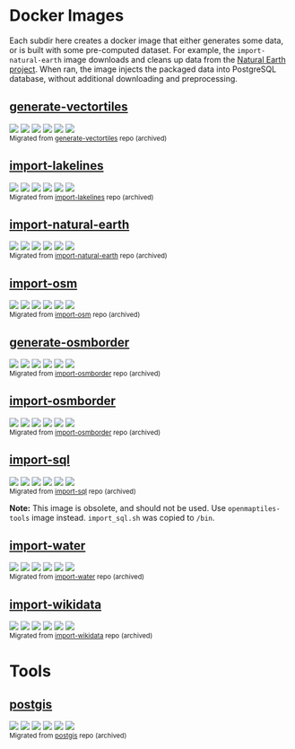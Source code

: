 # Docker Images
Each subdir here creates a docker image that either generates some data, or is built with some pre-computed dataset. For example, the `import-natural-earth` image downloads and cleans up data from the [Natural Earth project](https://www.naturalearthdata.com/). When ran, the image injects the packaged data into PostgreSQL database, without additional downloading and preprocessing.

## [generate-vectortiles](generate-vectortiles)
[![](https://img.shields.io/docker/cloud/build/openmaptiles/generate-vectortiles?&logo=OpenStreetMap&label=build)](https://hub.docker.com/repository/docker/openmaptiles/generate-vectortiles)
[![](https://img.shields.io/docker/automated/openmaptiles/generate-vectortiles?label=build)](https://hub.docker.com/repository/docker/openmaptiles/generate-vectortiles/builds)
[![](https://img.shields.io/microbadger/layers/openmaptiles/generate-vectortiles)](https://hub.docker.com/repository/docker/openmaptiles/generate-vectortiles)
[![](https://img.shields.io/microbadger/image-size/openmaptiles/generate-vectortiles?label=size)](https://hub.docker.com/repository/docker/openmaptiles/generate-vectortiles)
[![](https://img.shields.io/docker/pulls/openmaptiles/generate-vectortiles?label=downloads)](https://hub.docker.com/repository/docker/openmaptiles/generate-vectortiles)
[![](https://img.shields.io/docker/stars/openmaptiles/generate-vectortiles?label=stars)](https://hub.docker.com/repository/docker/openmaptiles/generate-vectortiles)
<br><small>Migrated from [generate-vectortiles](https://github.com/openmaptiles/generate-vectortiles) repo (archived)</small>

## [import-lakelines](import-lakelines)
[![](https://img.shields.io/docker/cloud/build/openmaptiles/import-lakelines?&logo=OpenStreetMap&label=build)](https://hub.docker.com/repository/docker/openmaptiles/import-lakelines)
[![](https://img.shields.io/docker/automated/openmaptiles/import-lakelines?label=build)](https://hub.docker.com/repository/docker/openmaptiles/import-lakelines/builds)
[![](https://img.shields.io/microbadger/layers/openmaptiles/import-lakelines)](https://hub.docker.com/repository/docker/openmaptiles/import-lakelines)
[![](https://img.shields.io/microbadger/image-size/openmaptiles/import-lakelines?label=size)](https://hub.docker.com/repository/docker/openmaptiles/import-lakelines)
[![](https://img.shields.io/docker/pulls/openmaptiles/import-lakelines?label=downloads)](https://hub.docker.com/repository/docker/openmaptiles/import-lakelines)
[![](https://img.shields.io/docker/stars/openmaptiles/import-lakelines?label=stars)](https://hub.docker.com/repository/docker/openmaptiles/import-lakelines)
<br><small>Migrated from [import-lakelines](https://github.com/openmaptiles/import-lakelines) repo (archived)</small>

## [import-natural-earth](import-natural-earth)
[![](https://img.shields.io/docker/cloud/build/openmaptiles/import-natural-earth?&logo=OpenStreetMap&label=build)](https://hub.docker.com/repository/docker/openmaptiles/import-natural-earth)
[![](https://img.shields.io/docker/automated/openmaptiles/import-natural-earth?label=build)](https://hub.docker.com/repository/docker/openmaptiles/import-natural-earth/builds)
[![](https://img.shields.io/microbadger/layers/openmaptiles/import-natural-earth)](https://hub.docker.com/repository/docker/openmaptiles/import-natural-earth)
[![](https://img.shields.io/microbadger/image-size/openmaptiles/import-natural-earth?label=size)](https://hub.docker.com/repository/docker/openmaptiles/import-natural-earth)
[![](https://img.shields.io/docker/pulls/openmaptiles/import-natural-earth?label=downloads)](https://hub.docker.com/repository/docker/openmaptiles/import-natural-earth)
[![](https://img.shields.io/docker/stars/openmaptiles/import-natural-earth?label=stars)](https://hub.docker.com/repository/docker/openmaptiles/import-natural-earth)
<br><small>Migrated from [import-natural-earth](https://github.com/openmaptiles/import-natural-earth) repo (archived)</small>

## [import-osm](import-osm)
[![](https://img.shields.io/docker/cloud/build/openmaptiles/import-osm?&logo=OpenStreetMap&label=build)](https://hub.docker.com/repository/docker/openmaptiles/import-osm)
[![](https://img.shields.io/docker/automated/openmaptiles/import-osm?label=build)](https://hub.docker.com/repository/docker/openmaptiles/import-osm/builds)
[![](https://img.shields.io/microbadger/layers/openmaptiles/import-osm)](https://hub.docker.com/repository/docker/openmaptiles/import-osm)
[![](https://img.shields.io/microbadger/image-size/openmaptiles/import-osm?label=size)](https://hub.docker.com/repository/docker/openmaptiles/import-osm)
[![](https://img.shields.io/docker/pulls/openmaptiles/import-osm?label=downloads)](https://hub.docker.com/repository/docker/openmaptiles/import-osm)
[![](https://img.shields.io/docker/stars/openmaptiles/import-osm?label=stars)](https://hub.docker.com/repository/docker/openmaptiles/import-osm)
<br><small>Migrated from [import-osm](https://github.com/openmaptiles/import-osm) repo (archived)</small>

## [generate-osmborder](import-osmborder)
[![](https://img.shields.io/docker/cloud/build/openmaptiles/generate-osmborder?&logo=OpenStreetMap&label=build)](https://hub.docker.com/repository/docker/openmaptiles/generate-osmborder)
[![](https://img.shields.io/docker/automated/openmaptiles/generate-osmborder?label=build)](https://hub.docker.com/repository/docker/openmaptiles/generate-osmborder/builds)
[![](https://img.shields.io/microbadger/layers/openmaptiles/generate-osmborder)](https://hub.docker.com/repository/docker/openmaptiles/generate-osmborder)
[![](https://img.shields.io/microbadger/image-size/openmaptiles/generate-osmborder?label=size)](https://hub.docker.com/repository/docker/openmaptiles/generate-osmborder)
[![](https://img.shields.io/docker/pulls/openmaptiles/generate-osmborder?label=downloads)](https://hub.docker.com/repository/docker/openmaptiles/generate-osmborder)
[![](https://img.shields.io/docker/stars/openmaptiles/generate-osmborder?label=stars)](https://hub.docker.com/repository/docker/openmaptiles/generate-osmborder)
<br><small>Migrated from [import-osmborder](https://github.com/openmaptiles/import-osmborder) repo (archived)</small>

## [import-osmborder](import-osmborder)
[![](https://img.shields.io/docker/cloud/build/openmaptiles/import-osmborder?&logo=OpenStreetMap&label=build)](https://hub.docker.com/repository/docker/openmaptiles/import-osmborder)
[![](https://img.shields.io/docker/automated/openmaptiles/import-osmborder?label=build)](https://hub.docker.com/repository/docker/openmaptiles/import-osmborder/builds)
[![](https://img.shields.io/microbadger/layers/openmaptiles/import-osmborder)](https://hub.docker.com/repository/docker/openmaptiles/import-osmborder)
[![](https://img.shields.io/microbadger/image-size/openmaptiles/import-osmborder?label=size)](https://hub.docker.com/repository/docker/openmaptiles/import-osmborder)
[![](https://img.shields.io/docker/pulls/openmaptiles/import-osmborder?label=downloads)](https://hub.docker.com/repository/docker/openmaptiles/import-osmborder)
[![](https://img.shields.io/docker/stars/openmaptiles/import-osmborder?label=stars)](https://hub.docker.com/repository/docker/openmaptiles/import-osmborder)
<br><small>Migrated from [import-osmborder](https://github.com/openmaptiles/import-osmborder) repo (archived)</small>

## [import-sql](import-sql)
[![](https://img.shields.io/docker/cloud/build/openmaptiles/import-sql?&logo=OpenStreetMap&label=build)](https://hub.docker.com/repository/docker/openmaptiles/import-sql)
[![](https://img.shields.io/docker/automated/openmaptiles/import-sql?label=build)](https://hub.docker.com/repository/docker/openmaptiles/import-sql/builds)
[![](https://img.shields.io/microbadger/layers/openmaptiles/import-sql)](https://hub.docker.com/repository/docker/openmaptiles/import-sql)
[![](https://img.shields.io/microbadger/image-size/openmaptiles/import-sql?label=size)](https://hub.docker.com/repository/docker/openmaptiles/import-sql)
[![](https://img.shields.io/docker/pulls/openmaptiles/import-sql?label=downloads)](https://hub.docker.com/repository/docker/openmaptiles/import-sql)
[![](https://img.shields.io/docker/stars/openmaptiles/import-sql?label=stars)](https://hub.docker.com/repository/docker/openmaptiles/import-sql)
<br><small>Migrated from [import-sql](https://github.com/openmaptiles/import-sql) repo (archived)</small>

**Note:** This image is obsolete, and should not be used. Use `openmaptiles-tools` image instead. `import_sql.sh` was copied to `/bin`.

## [import-water](import-water)
[![](https://img.shields.io/docker/cloud/build/openmaptiles/import-water?&logo=OpenStreetMap&label=build)](https://hub.docker.com/repository/docker/openmaptiles/import-water)
[![](https://img.shields.io/docker/automated/openmaptiles/import-water?label=build)](https://hub.docker.com/repository/docker/openmaptiles/import-water/builds)
[![](https://img.shields.io/microbadger/layers/openmaptiles/import-water)](https://hub.docker.com/repository/docker/openmaptiles/import-water)
[![](https://img.shields.io/microbadger/image-size/openmaptiles/import-water?label=size)](https://hub.docker.com/repository/docker/openmaptiles/import-water)
[![](https://img.shields.io/docker/pulls/openmaptiles/import-water?label=downloads)](https://hub.docker.com/repository/docker/openmaptiles/import-water)
[![](https://img.shields.io/docker/stars/openmaptiles/import-water?label=stars)](https://hub.docker.com/repository/docker/openmaptiles/import-water)
<br><small>Migrated from [import-water](https://github.com/openmaptiles/import-water) repo (archived)</small>

## [import-wikidata](import-wikidata)
[![](https://img.shields.io/docker/cloud/build/openmaptiles/import-wikidata?&logo=OpenStreetMap&label=build)](https://hub.docker.com/repository/docker/openmaptiles/import-wikidata)
[![](https://img.shields.io/docker/automated/openmaptiles/import-wikidata?label=build)](https://hub.docker.com/repository/docker/openmaptiles/import-wikidata/builds)
[![](https://img.shields.io/microbadger/layers/openmaptiles/import-wikidata)](https://hub.docker.com/repository/docker/openmaptiles/import-wikidata)
[![](https://img.shields.io/microbadger/image-size/openmaptiles/import-wikidata?label=size)](https://hub.docker.com/repository/docker/openmaptiles/import-wikidata)
[![](https://img.shields.io/docker/pulls/openmaptiles/import-wikidata?label=downloads)](https://hub.docker.com/repository/docker/openmaptiles/import-wikidata)
[![](https://img.shields.io/docker/stars/openmaptiles/import-wikidata?label=stars)](https://hub.docker.com/repository/docker/openmaptiles/import-wikidata)
<br><small>Migrated from [import-wikidata](https://github.com/openmaptiles/import-wikidata) repo (archived)</small>

# Tools
## [postgis](postgis)
[![](https://img.shields.io/docker/cloud/build/openmaptiles/postgis?&logo=OpenStreetMap&label=build)](https://hub.docker.com/repository/docker/openmaptiles/postgis)
[![](https://img.shields.io/docker/automated/openmaptiles/postgis?label=build)](https://hub.docker.com/repository/docker/openmaptiles/postgis/builds)
[![](https://img.shields.io/microbadger/layers/openmaptiles/postgis)](https://hub.docker.com/repository/docker/openmaptiles/postgis)
[![](https://img.shields.io/microbadger/image-size/openmaptiles/postgis?label=size)](https://hub.docker.com/repository/docker/openmaptiles/postgis)
[![](https://img.shields.io/docker/pulls/openmaptiles/postgis?label=downloads)](https://hub.docker.com/repository/docker/openmaptiles/postgis)
[![](https://img.shields.io/docker/stars/openmaptiles/postgis?label=stars)](https://hub.docker.com/repository/docker/openmaptiles/postgis)
<br><small>Migrated from [postgis](https://github.com/openmaptiles/postgis) repo (archived)</small>
